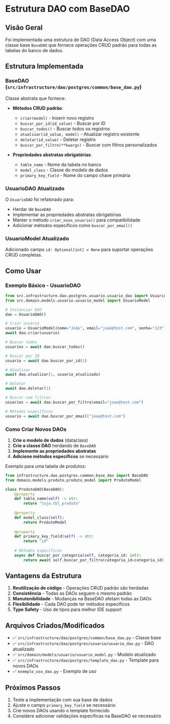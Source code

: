 # Estrutura DAO com BaseDAO

## Visão Geral

Foi implementada uma estrutura de DAO (Data Access Object) com uma classe base `BaseDAO` que fornece operações CRUD padrão para todas as tabelas do banco de dados.

## Estrutura Implementada

### BaseDAO (`src/infrastructure/dao/postgres/common/base_dao.py`)

Classe abstrata que fornece:

- **Métodos CRUD padrão**:
  - `criar(model)` - Inserir novo registro
  - `buscar_por_id(id_value)` - Buscar por ID
  - `buscar_todos()` - Buscar todos os registros
  - `atualizar(id_value, model)` - Atualizar registro existente
  - `deletar(id_value)` - Deletar registro
  - `buscar_por_filtro(**kwargs)` - Buscar com filtros personalizados

- **Propriedades abstratas obrigatórias**:
  - `table_name` - Nome da tabela no banco
  - `model_class` - Classe do modelo de dados
  - `primary_key_field` - Nome do campo chave primária

### UsuarioDAO Atualizado

O `UsuarioDAO` foi refatorado para:
- Herdar de `BaseDAO`
- Implementar as propriedades abstratas obrigatórias
- Manter o método `criar_novo_usuario()` para compatibilidade
- Adicionar métodos específicos como `buscar_por_email()`

### UsuarioModel Atualizado

Adicionado campo `id: Optional[int] = None` para suportar operações CRUD completas.

## Como Usar

### Exemplo Básico - UsuarioDAO

```python
from src.infrastructure.dao.postgres.usuario.usuario_dao import UsuarioDAO
from src.domain.models.usuario.usuario_model import UsuarioModel

# Instanciar DAO
dao = UsuarioDAO()

# Criar usuário
usuario = UsuarioModel(nome="João", email="joao@test.com", senha="123")
await dao.criar(usuario)

# Buscar todos
usuarios = await dao.buscar_todos()

# Buscar por ID
usuario = await dao.buscar_por_id(1)

# Atualizar
await dao.atualizar(1, usuario_atualizado)

# Deletar
await dao.deletar(1)

# Buscar com filtros
usuarios = await dao.buscar_por_filtro(email="joao@test.com")

# Métodos específicos
usuario = await dao.buscar_por_email("joao@test.com")
```

### Como Criar Novos DAOs

1. **Crie o modelo de dados** (dataclass)
2. **Crie a classe DAO** herdando de `BaseDAO`
3. **Implemente as propriedades abstratas**
4. **Adicione métodos específicos** se necessário

Exemplo para uma tabela de produtos:

```python
from infrastructure.dao.postgres.common.base_dao import BaseDAO
from domain.models.produto.produto_model import ProdutoModel

class ProdutoDAO(BaseDAO):
    @property
    def table_name(self) -> str:
        return "loja.tbl_produto"
    
    @property
    def model_class(self):
        return ProdutoModel
    
    @property
    def primary_key_field(self) -> str:
        return "id"
    
    # Métodos específicos
    async def buscar_por_categoria(self, categoria_id: int):
        return await self.buscar_por_filtro(categoria_id=categoria_id)
```

## Vantagens da Estrutura

1. **Reutilização de código** - Operações CRUD padrão são herdadas
2. **Consistência** - Todas as DAOs seguem o mesmo padrão
3. **Manutenibilidade** - Mudanças na BaseDAO afetam todas as DAOs
4. **Flexibilidade** - Cada DAO pode ter métodos específicos
5. **Type Safety** - Uso de tipos para melhor IDE support

## Arquivos Criados/Modificados

- ✅ `src/infrastructure/dao/postgres/common/base_dao.py` - Classe base
- ✅ `src/infrastructure/dao/postgres/usuario/usuario_dao.py` - DAO atualizado
- ✅ `src/domain/models/usuario/usuario_model.py` - Modelo atualizado
- ✅ `src/infrastructure/dao/postgres/template_dao.py` - Template para novos DAOs
- ✅ `exemplo_uso_dao.py` - Exemplo de uso

## Próximos Passos

1. Teste a implementação com sua base de dados
2. Ajuste o campo `primary_key_field` se necessário
3. Crie novos DAOs usando o template fornecido
4. Considere adicionar validações específicas na BaseDAO se necessário
